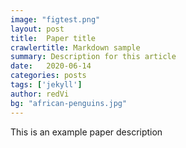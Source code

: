 ```yaml
---
image: "figtest.png"
layout: post
title:  Paper title
crawlertitle: Markdown sample
summary: Description for this article
date:   2020-06-14
categories: posts
tags: ['jekyll']
author: redVi
bg: "african-penguins.jpg"
---
```


This is an example paper description